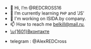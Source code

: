 - 👋 Hi, I’m @REDCROSS16
- 🌱 I’m currently learning `PHP` and 'JS'
- 💞️ I'm working on ISIDA.by company.
- 📫 How to reach me belkill@mail.ru,
- <a href='vk.com/red.cross'> \u{1601}Вконтакте</a>
- <p span='color: lightblue'> telegram : @AlexREDCross <p>

<!---
REDCROSS16/REDCROSS16 is a ✨ special ✨ repository because its `README.md` (this file) appears on your GitHub profile.
You can click the Preview link to take a look at your changes.
--->
